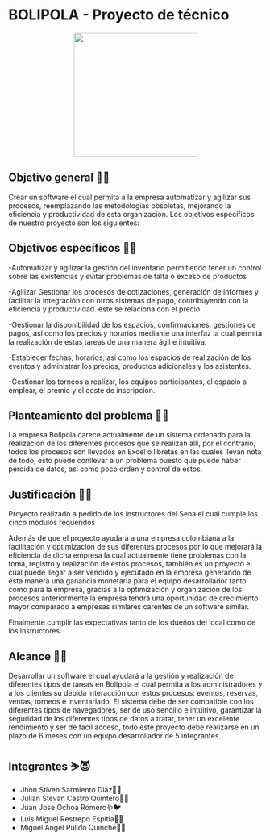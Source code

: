 # BOLIPOLA - Proyecto de técnico
<p align="center"><img width="245" src="https://github.com/senacti/G2-BOLIPOLA/blob/main/bolipolaImage/thumbnail_IMG-20230719-WA0000.jpg"></p>

## Objetivo general 🎯🦍
Crear un software el cual permita a la empresa automatizar y agilizar sus procesos, reemplazando las metodologías obsoletas, mejorando la eficiencia y productividad de esta organización.
Los objetivos específicos de nuestro proyecto son los siguientes:

## Objetivos específicos 🎯🙉

-Automatizar y agilizar la gestión del inventario permitiendo tener un control sobre las existencias y evitar problemas de falta o exceso de productos

-Agilizar Gestionar los procesos de cotizaciones, generación de informes y facilitar la integración con otros sistemas de pago, contribuyendo con la eficiencia y productividad. este se relaciona con el precio

-Gestionar la disponibilidad de los espacios, confirmaciones, gestiones de pagos, así como los precios y horarios mediante una interfaz la cual permita la realización de estas tareas de una manera ágil e intuitiva.

-Establecer fechas, horarios, así como los espacios de realización de los eventos y administrar los precios, productos adicionales y los asistentes.

-Gestionar los torneos a realizar, los equipos participantes, el espacio a emplear, el premio y el coste de inscripción.

## Planteamiento del problema 😵‍💫
La empresa Bolipola carece actualmente de un sistema ordenado para la realización de los diferentes procesos que se realizan allí, por el contrario, todos los procesos son llevados en Excel o libretas en las cuales llevan nota de todo, esto puede conllevar a un problema puesto que puede haber pérdida de datos, así como poco orden y control de estos.

## Justificación 📃👺
Proyecto realizado a pedido de los instructores del Sena el cual cumple los cinco módulos requeridos 

Además de que el proyecto ayudará a una empresa colombiana a la facilitación y optimización de sus diferentes procesos por lo que mejorará la eficiencia de dicha empresa la cual actualmente tiene problemas con la toma, registro y realización de estos procesos, también es un proyecto el cual puede llegar a ser vendido y ejecutado en la empresa generando de esta manera una ganancia monetaria para el equipo desarrollador tanto como para la empresa, gracias a la optimización y organización de los procesos anteriormente la empresa tendrá una oportunidad de crecimiento mayor comparado a empresas similares carentes de un software similar.

Finalmente cumplir las expectativas tanto de los dueños del local como de los instructores.


## Alcance 🚀🎃
Desarrollar un software el cual ayudará a la gestión y realización de diferentes tipos de tareas en Bolipola el cual permita a los administradores y a los clientes su debida interacción con estos procesos: eventos, reservas, ventas, torneos e inventariado. El sistema debe de ser compatible con los diferentes tipos de navegadores, ser de uso sencillo e intuitivo, garantizar la seguridad de los diferentes tipos de datos a tratar, tener un excelente rendimiento y ser de fácil acceso, todo este proyecto debe realizarse en un plazo de 6 meses con un equipo desarrollador de 5 integrantes.


## Integrantes ⛷️😈
- Jhon Stiven Sarmiento Diaz🦝🦥
- Julian Stevan Castro Quintero🦊🐬
- Juan Jose Ochoa Romero🪱🐦
- Luis Miguel Restrepo Espitia🐒🦖
- Miguel Angel Pulido Quinche🐻🐼
